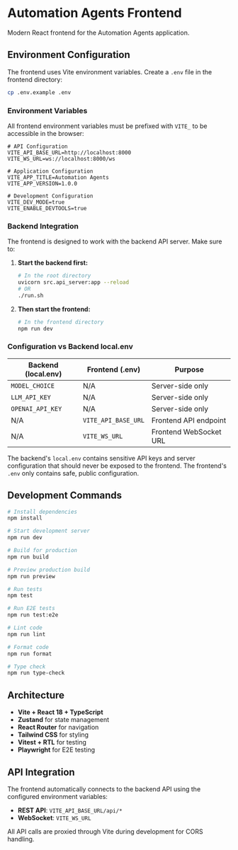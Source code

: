 # Automation Agents Frontend

Modern React frontend for the Automation Agents application.

## Environment Configuration

The frontend uses Vite environment variables. Create a `.env` file in the frontend directory:

```bash
cp .env.example .env
```

### Environment Variables

All frontend environment variables must be prefixed with `VITE_` to be accessible in the browser:

```env
# API Configuration
VITE_API_BASE_URL=http://localhost:8000
VITE_WS_URL=ws://localhost:8000/ws

# Application Configuration
VITE_APP_TITLE=Automation Agents
VITE_APP_VERSION=1.0.0

# Development Configuration
VITE_DEV_MODE=true
VITE_ENABLE_DEVTOOLS=true
```

### Backend Integration

The frontend is designed to work with the backend API server. Make sure to:

1. **Start the backend first:**
   ```bash
   # In the root directory
   uvicorn src.api_server:app --reload
   # OR
   ./run.sh
   ```

2. **Then start the frontend:**
   ```bash
   # In the frontend directory
   npm run dev
   ```

### Configuration vs Backend local.env

| **Backend (local.env)** | **Frontend (.env)** | **Purpose** |
|------------------------|---------------------|-------------|
| `MODEL_CHOICE` | N/A | Server-side only |
| `LLM_API_KEY` | N/A | Server-side only |
| `OPENAI_API_KEY` | N/A | Server-side only |
| N/A | `VITE_API_BASE_URL` | Frontend API endpoint |
| N/A | `VITE_WS_URL` | Frontend WebSocket URL |

The backend's `local.env` contains sensitive API keys and server configuration that should never be exposed to the frontend. The frontend's `.env` only contains safe, public configuration.

## Development Commands

```bash
# Install dependencies
npm install

# Start development server
npm run dev

# Build for production
npm run build

# Preview production build
npm run preview

# Run tests
npm test

# Run E2E tests
npm run test:e2e

# Lint code
npm run lint

# Format code
npm run format

# Type check
npm run type-check
```

## Architecture

- **Vite + React 18 + TypeScript**
- **Zustand** for state management
- **React Router** for navigation
- **Tailwind CSS** for styling
- **Vitest + RTL** for testing
- **Playwright** for E2E testing

## API Integration

The frontend automatically connects to the backend API using the configured environment variables:

- **REST API**: `VITE_API_BASE_URL/api/*`
- **WebSocket**: `VITE_WS_URL`

All API calls are proxied through Vite during development for CORS handling.